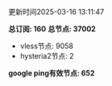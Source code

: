 更新时间2025-03-16 13:11:47

**总订阅: 160**
**总节点: 37002**
- vless节点: 9058
- hysteria2节点: 2

**google ping有效节点: 652**
